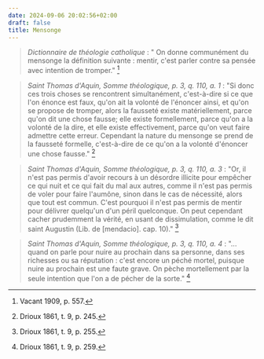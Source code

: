 ```yaml
---
date: 2024-09-06 20:02:56+02:00
draft: false
title: Mensonge
---
```





> *Dictionnaire de théologie catholique* : " On donne communément du mensonge la définition suivante : mentir, c'est parler contre sa pensée avec intention de tromper." [^1]

[^1]: Vacant 1909, p. 557. 

> *Saint Thomas d'Aquin, Somme théologique, p. 3, q. 110, a. 1* : "Si donc ces trois choses se rencontrent simultanément, c'est-à-dire si ce que l'on énonce est faux, qu'on ait la volonté de l'énoncer ainsi, et qu'on se propose de tromper, alors la fausseté existe matériellement, parce qu'on dit une chose fausse; elle existe formellement, parce qu'on a la volonté de la dire, et elle existe effectivement, parce qu'on veut faire admettre cette erreur. Cependant la nature du mensonge se prend de la fausseté formelle, c'est-à-dire de ce qu'on a la volonté d'énoncer une chose fausse." [^2]

[^2]: Drioux 1861, t. 9, p. 245.

> *Saint Thomas d'Aquin, Somme théologique, p. 3, q. 110, a. 3* : "Or, il n'est pas permis d'avoir recours à un désordre illicite pour empêcher ce qui nuit et ce qui fait du mal aux autres, comme il n'est pas permis de voler pour faire l'aumône, sinon dans le cas de nécessité, alors que tout est commun. C'est pourquoi il n'est pas permis de mentir pour délivrer quelqu'un d'un péril quelconque. On peut cependant cacher prudemment la vérité, en usant de dissimulation, comme le dit saint Augustin (Lib. de [mendacio]. cap. 10)." [^3]

[^3]: Drioux 1861, t. 9, p. 255.

> *Saint Thomas d'Aquin, Somme théologique, p. 3, q. 110, a. 4* : "... quand on parle pour nuire au prochain dans sa personne, dans ses richesses ou sa réputation : c'est encore un péché mortel, puisque nuire au prochain est une faute grave. On pèche mortellement par la seule intention que l'on a de pécher de la sorte." [^4]

[^4]: Drioux 1861, t. 9, p. 259.

